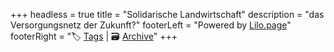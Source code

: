 +++
headless = true
title = "Solidarische Landwirtschaft"
description = "das Versorgungsnetz der Zukunft?"
footerLeft = "Powered by  [Lilo.page](https://www.lilo.page)"
footerRight = "🏷️ [Tags](/tags/) | 🗃️ [Archive](/posts/)"
+++
